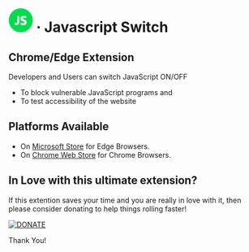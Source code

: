 # ![JSS](/icons/icon48.png) &middot; Javascript Switch

## Chrome/Edge Extension

Developers and Users can switch JavaScript ON/OFF
- To block vulnerable JavaScript programs and
- To test accessibility of the website

## Platforms Available
- On [Microsoft Store][ms-store-link] for Edge Browsers.
- On [Chrome Web Store][chrome-store-link] for Chrome Browsers.

## In Love with this ultimate extension?
If this extention saves your time and you are really in love with it, then please consider donating to help things rolling faster!

<a href="https://www.paypal.me/ManikandanRamar1" ><img src="https://raw.githubusercontent.com/manikandan-ramar/javascript-switch/master/images/donate.jpg" alt="DONATE" /></a>

[ms-store-link]:https://microsoftedge.microsoft.com/addons/
[chrome-store-link]:https://chrome.google.com/webstore/

Thank You!